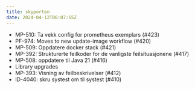 ```yaml
---
title: skyporten
date: 2024-04-12T06:07:55Z
---
```

- MP-510: Ta vekk config for prometheus exemplars (#423)
- PF-974: Moves to new update-image workflow (#420)
- MP-509: Oppdatere docker stack (#421)
- MP-392: Strukturerte feilkoder for de vanligste feilsituasjonene (#417)
- MP-508: oppdatere til Java 21 (#416)
- Library upgrades
- MP-393: Visning av feilbeskrivelser (#412)
- ID-4040: skru systest om til systest (#410)


